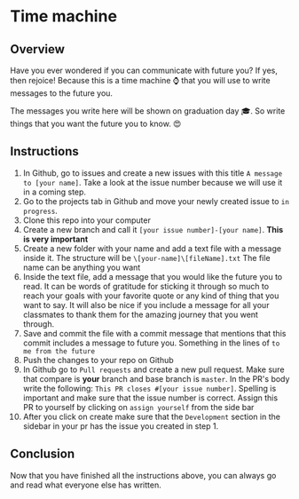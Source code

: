 # Time machine

## Overview

Have you ever wondered if you can communicate with future you? If yes, then rejoice! Because this is a time machine ⌚ that you will use to write messages to the future you.

The messages you write here will be shown on graduation day 🎓. So write things that you want the future you to know. 😍

## Instructions

1. In Github, go to issues and create a new issues with this title `A message to [your name]`. Take a look at the issue number because we will use it in a coming step.
2. Go to the projects tab in Github and move your newly created issue to `in progress`.
3. Clone this repo into your computer
4. Create a new branch and call it `[your issue number]-[your name]`. **This is very important**
5. Create a new folder with your name and add a text file with a message inside it. The structure will be `\[your-name]\[fileName].txt` The file name can be anything you want
6. Inside the text file, add a message that you would like the future you to read. It can be words of gratitude for sticking it through so much to reach your goals with your favorite quote or any kind of thing that you want to say. It will also be nice if you include a message for all your classmates to thank them for the amazing journey that you went through. 
7. Save and commit the file with a commit message that mentions that this commit includes a message to future you. Something in the lines of `to me from the future`
8. Push the changes to your repo on Github
9. In Github go to `Pull requests` and create a new pull request. Make sure that compare is __your__ branch and base branch is `master`. In the PR's body write the following: `This PR closes #[your issue number]`. Spelling is important and make sure that the issue number is correct. Assign this PR to yourself by clicking on `assign yourself` from the side bar
10. After you click on create make sure that the `Development` section in the sidebar in your pr has the issue you created in step 1.

 
## Conclusion
Now that you have finished all the instructions above, you can always go and read what everyone else has written.
